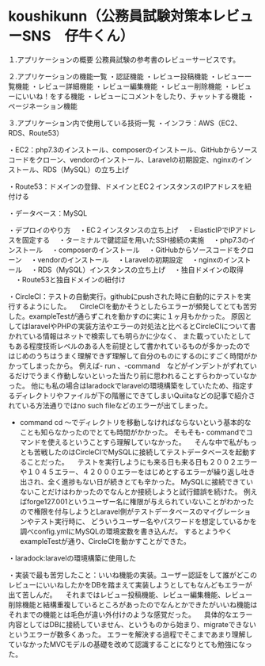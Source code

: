 # koushikunn（公務員試験対策本レビューSNS　仔牛くん）
１.アプリケーションの概要
公務員試験の参考書のレビューサービスです。

２.アプリケーションの機能一覧
・認証機能
・レビュー投稿機能
・レビュー一覧機能
・レビュー詳細機能
・レビュー編集機能
・レビュー削除機能
・レビューにいいね！をする機能
・レビューにコメントをしたり、チャットする機能
・ページネーション機能

３.アプリケーション内で使用している技術一覧
・インフラ：AWS（EC2、RDS、Route53）

・EC2：php7.3のインストール、composerのインストール、GitHubからソースコードをクローン、vendorのインストール、Laravelの初期設定、nginxのインストール、RDS（MySQL）の立ち上げ

・Route53：ドメインの登録、ドメインとEC２インスタンスのIPアドレスを紐付ける

・データベース：MySQL

・デプロイのやり方
　・EC２インスタンスの立ち上げ
　・ElasticIPでIPアドレスを固定する
　・ターミナルで鍵認証を用いたSSH接続の実施
　・php7.3のインストール
　・composerのインストール
　・GitHubからソースコードをクローン
　・vendorのインストール
　・Laravelの初期設定
　・nginxのインストール
　・RDS（MySQL）インスタンスの立ち上げ
　・独自ドメインの取得
　・Route53と独自ドメインの紐付け
 
 ・CircleCI：テストの自動実行。githubにpushされた時に自動的にテストを実行するようにした。
 　CircleCIを動かそうとしたらエラーが頻発してとても苦労した。exampleTestが通らずこれを動かすのに実に１ヶ月もかかった。
  原因としてはlaravelやPHPの実装方法やエラーの対処法と比べるとCircleCIについて書かれている情報はネットで検索しても明らかに少なく、
  また載っていたとしてもある程度技術レベルのある人を前提として書かれているものが多かったので
  はじめのうちはうまく理解できず理解して自分のものにするのにすごく時間がかかってしまったから。
  例えば- run 、-command　などがインデントがずれているだけでうまく作動しないといった当たり前に思われることすらわかっていなかった。
  他にも私の場合はlaradockでlaravelの環境構築をしていたため、指定するディレクトリやファイルが下の階層にできてしまいQuiitaなどの記事で紹介されている方法通りではno such fileなどのエラーが出てしまった。
  - command cd 〜でディレクトリを移動しなければならないという基本的なことも知らなかったのでとても時間がかかった。
  そもそも- commandでコマンドを使えるということすら理解していなかった。
　そんな中で私がもっとも苦戦したのはCircleCIでMySQLに接続してテストデータベースを起動することだった。
 　テストを実行しようにも来る日も来る日も２００２エラーや１０４５エラー、４２０００エラーをはじめとするエラーが繰り返し吐き出され、全く進捗もない日が続きとても辛かった。
  MySQLに接続できていないことだけはわかったのでなんとか接続しようと試行錯誤を続けた。
  例えばforge127.001というユーザー名に権限が与えられていないことがわかったので権限を付与しようとLaravel側がテストデータベースのマイグレーションやテスト実行時に、
  どういうユーザー名やパスワードを想定しているかを調べconfig.ymlにMySQLの環境変数を書き込んだ。
  するとようやくexampleTestが通り、CircleCIを動かすことができた。
  
 ・laradock:laravelの環境構築に使用した
 
 ・実装で最も苦労したこと：いいね機能の実装。ユーザー認証をして誰がどこのレビューにいいねしたかをDBを踏まえて実装しようとしてもなんどもエラーが出て苦しんだ。
 　それまではレビュー投稿機能、レビュー編集機能、レビュー削除機能と結構重複しているところがあったのでなんとかできたがいいね機能はそれまでの機能とは毛色が違い外付けのような感覚だった。
  　具体的なエラー内容としてはDBに接続していません、というものから始まり、migrateできないというエラーが数多くあった。
   エラーを解決する過程でそこまであまり理解していなかったMVCモデルの基礎を改めて認識することになりとても勉強になった。

